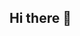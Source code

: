 ## Hi there 👋

<!--
**Flofen02/Flofen02** is a ✨ _special_ ✨ repository because its `README.md` (this file) appears on your GitHub profile.

Here are some ideas to get you started:

GETTING STUDENT VERSION IS A PAIN!!!!

- 🔭 I’m currently working on ...
- 🌱 I’m currently learning ...
- 👯 I’m looking to collaborate on ...
- 🤔 I’m looking for help with ...
- 💬 Ask me about ...
- 📫 How to reach me: ...
- 😄 Pronouns: ...
- ⚡ Fun fact: ...
-->

